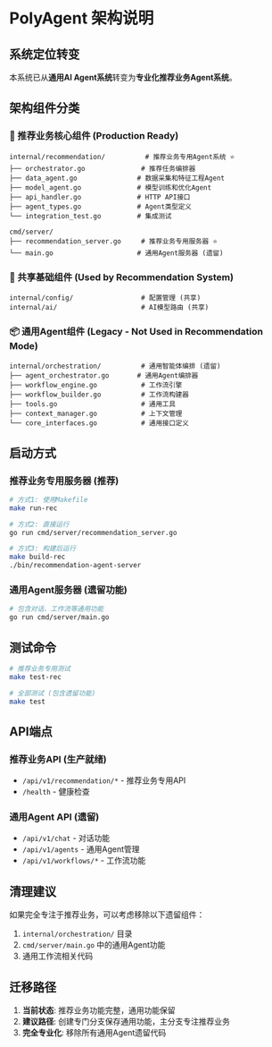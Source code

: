 # PolyAgent 架构说明

## 系统定位转变

本系统已从**通用AI Agent系统**转变为**专业化推荐业务Agent系统**。

## 架构组件分类

### 🎯 推荐业务核心组件 (Production Ready)

```
internal/recommendation/          # 推荐业务专用Agent系统 ⭐
├── orchestrator.go              # 推荐任务编排器
├── data_agent.go               # 数据采集和特征工程Agent
├── model_agent.go              # 模型训练和优化Agent
├── api_handler.go              # HTTP API接口
├── agent_types.go              # Agent类型定义
└── integration_test.go         # 集成测试

cmd/server/
├── recommendation_server.go     # 推荐业务专用服务器 ⭐
└── main.go                     # 通用Agent服务器 (遗留)
```

### 🔧 共享基础组件 (Used by Recommendation System)

```
internal/config/                 # 配置管理 (共享)
internal/ai/                     # AI模型路由 (共享)
```

### 📦 通用Agent组件 (Legacy - Not Used in Recommendation Mode)

```
internal/orchestration/          # 通用智能体编排 (遗留)
├── agent_orchestrator.go       # 通用Agent编排器
├── workflow_engine.go           # 工作流引擎
├── workflow_builder.go          # 工作流构建器
├── tools.go                     # 通用工具
├── context_manager.go           # 上下文管理
└── core_interfaces.go           # 通用接口定义
```

## 启动方式

### 推荐业务专用服务器 (推荐)
```bash
# 方式1: 使用Makefile
make run-rec

# 方式2: 直接运行
go run cmd/server/recommendation_server.go

# 方式3: 构建后运行
make build-rec
./bin/recommendation-agent-server
```

### 通用Agent服务器 (遗留功能)
```bash
# 包含对话、工作流等通用功能
go run cmd/server/main.go
```

## 测试命令

```bash
# 推荐业务专用测试
make test-rec

# 全部测试 (包含遗留功能)
make test
```

## API端点

### 推荐业务API (生产就绪)
- `/api/v1/recommendation/*` - 推荐业务专用API
- `/health` - 健康检查

### 通用Agent API (遗留)
- `/api/v1/chat` - 对话功能
- `/api/v1/agents` - 通用Agent管理
- `/api/v1/workflows/*` - 工作流功能

## 清理建议

如果完全专注于推荐业务，可以考虑移除以下遗留组件：
1. `internal/orchestration/` 目录
2. `cmd/server/main.go` 中的通用Agent功能
3. 通用工作流相关代码

## 迁移路径

1. **当前状态**: 推荐业务功能完整，通用功能保留
2. **建议路径**: 创建专门分支保存通用功能，主分支专注推荐业务
3. **完全专业化**: 移除所有通用Agent遗留代码